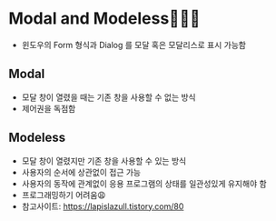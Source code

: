 # Modal and Modeless🕵🏻‍♀️
- 윈도우의 Form 형식과 Dialog 를 모달 혹은 모달리스로 표시 가능함

## Modal
- 모달 창이 열렸을 때는 기존 창을 사용할 수 없는 방식
- 제어권을 독점함

## Modeless
- 모달 창이 열렸지만 기존 창을 사용할 수 있는 방식
- 사용자의 순서에 상관없이 접근 가능
- 사용자의 동작에 관계없이 응용 프로그램의 상태를 일관성있게 유지해야 함
- 프로그래밍하기 어려움😩
- 참고사이트: https://lapislazull.tistory.com/80

